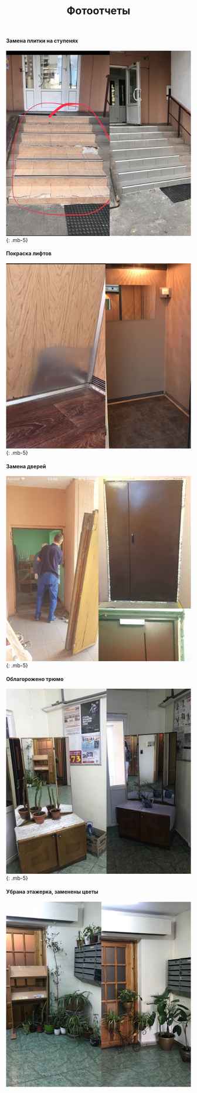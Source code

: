 ﻿---
layout: default
title: Фотоотчеты
published: true
---

#### Замена плитки на ступенях

[![Замена плитки на ступенях](/assets/images/comparison/small/stairs.jpg)](/assets/images/comparison/stairs.jpg)
{: .mb-5}

#### Покраска лифтов

[![Покраска лифтов](/assets/images/comparison/small/elevators.jpg)](/assets/images/comparison/elevators.jpg)
{: .mb-5}

#### Замена дверей

[![Замена дверей](/assets/images/comparison/small/side-doors.jpg)](/assets/images/comparison/side-doors.jpg)
{: .mb-5}

#### Облагорожено трюмо

[![Трюмо](/assets/images/comparison/small/console-mirror.jpg)](/assets/images/comparison/console-mirror.jpg)
{: .mb-5}

#### Убрана этажерка, заменены цветы

[![Убрана этажерка, заменены цветы](/assets/images/comparison/small/flowers-corner.jpg)](/assets/images/comparison/flowers-corner.jpg)